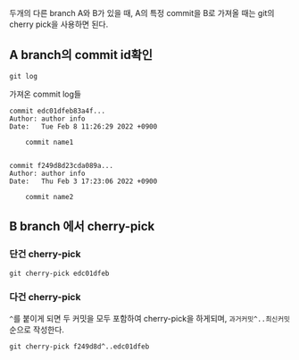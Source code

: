 두개의 다른 branch A와 B가 있을 때, A의 특정 commit을 B로 가져올 때는 git의 cherry pick을 사용하면 된다. 

## A branch의 commit id확인
```
git log
```
가져온 commit log들
```
commit edc01dfeb83a4f...
Author: author info
Date:   Tue Feb 8 11:26:29 2022 +0900

    commit name1


commit f249d8d23cda089a...
Author: author info
Date:   Thu Feb 3 17:23:06 2022 +0900

    commit name2
```

## B branch 에서 cherry-pick
### 단건 cherry-pick
```
git cherry-pick edc01dfeb
```
### 다건 cherry-pick
`^`를 붙이게 되면 두 커밋을 모두 포함하여 cherry-pick을 하게되며, `과거커밋^..최신커밋` 순으로 작성한다.
```
git cherry-pick f249d8d^..edc01dfeb
```
